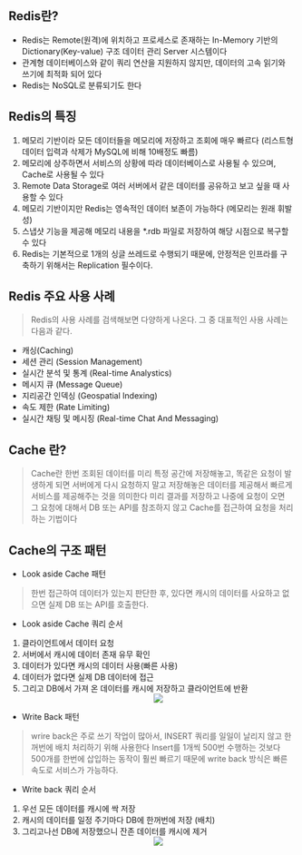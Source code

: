 ## Redis란?

- Redis는 Remote(원격)에 위치하고 프로세스로 존재하는 In-Memory 기반의 Dictionary(Key-value) 구조 데이터 관리 Server 시스템이다
- 관계형 데이터베이스와 같이 쿼리 연산을 지원하지 않지만, 데이터의 고속 읽기와 쓰기에 최적화 되어 있다
- Redis는 NoSQL로 분류되기도 한다


## Redis의 특징

1. 메모리 기반이라 모든 데이터들을 메모리에 저장하고 조회에 매우 빠르다 (리스트형 데이터 입력과 삭제가 MySQL에 비해 10배정도 빠름)
2. 메모리에 상주하면서 서비스의 상황에 따라 데이터베이스로 사용될 수 있으며, Cache로 사용될 수 있다
3. Remote Data Storage로 여러 서버에서 같은 데이터를 공유하고 보고 싶을 때 사용할 수 있다
4. 메모리 기반이지만 Redis는 영속적인 데이터 보존이 가능하다 (메모리는 원래 휘발성)
5. 스냅샷 기능을 제공해 메모리 내용을 *.rdb 파일로 저장하여 해당 시점으로 복구할 수 있다
6. Redis는 기본적으로 1개의 싱글 쓰레드로 수행되기 때문에, 안정적은 인프라를 구축하기 위해서는 Replication 필수이다.


## Redis 주요 사용 사례
> Redis의 사용 사례를 검색해보면 다양하게 나온다. 그 중 대표적인 사용 사례는 다음과 같다.

- 캐싱(Caching)
- 세션 관리 (Session Management)
- 실시간 분석 및 통계 (Real-time Analystics)
- 메시지 큐 (Message Queue)
- 지리공간 인덱싱 (Geospatial Indexing)
- 속도 제한 (Rate Limiting)
- 실시간 채팅 및 메시징 (Real-time Chat And Messaging)

   
## Cache 란?
> Cache란 한번 조회된 데이터를 미리 특정 공간에 저장해놓고, 똑같은 요청이 발생하게 되면 서버에게 다시 요청하지 말고 저장해놓은 데이터를 제공해서 빠르게 서비스를 제공해주는 것을 의미한다
> 미리 결과를 저장하고 나중에 요청이 오면 그 요청에 대해서 DB 또는 API를 참조하지 않고 Cache를 접근하여 요청을 처리하는 기법이다


## Cache의 구조 패턴

- Look aside Cache 패턴
> 한번 접근하여 데이터가 있는지 판단한 후, 있다면 캐시의 데이터를 사요하고 없으면 실제 DB 또는 API를 호출한다.


- Look aside Cache 쿼리 순서
1. 클라이언트에서 데이터 요청
2. 서버에서 캐시에 데이터 존재 유무 확인
3. 데이터가 있다면 캐시의 데이터 사용(빠른 사용)
4. 데이터가 없다면 실제 DB 데이터에 접근
5. 그리고 DB에서 가져 온 데이터를 캐시에 저장하고 클라이언트에 반환
   <div align="center">
      <img  src="https://github.com/user-attachments/assets/0fc80379-d6ca-4208-8689-0e48d35e55da">
   </div>


- Write Back 패턴
> wrire back은 주로 쓰기 작업이 많아서, INSERT 쿼리를 일일이 날리지 않고 한꺼번에 배치 처리하기 위해 사용한다
> Insert를 1개씩 500번 수행하는 것보다 500개를 한번에 삽입하는 동작이 훨씬 빠르기 때문에 write back 방식은 빠른 속도로 서비스가 가능하다.


- Write back 쿼리 순서
1. 우선 모든 데이터를 캐시에 싹 저장
2. 캐시의 데이터를 일정 주기마다 DB에 한꺼번에 저장 (배치)
3. 그리고나선 DB에 저장했으니 잔존 데이터를 캐시에 제거
   <div align="center">
      <img src="https://github.com/user-attachments/assets/b4f0409b-64fc-44c5-8dfc-16942778d934">
   </div>

